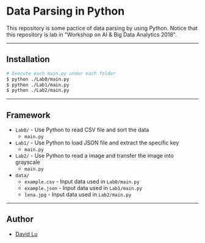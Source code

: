 # Data Parsing in Python

This repository is some pactice of data parsing by using Python. Notice that this repository is lab in "Workshop on AI & Big Data Analytics 2018".

---
## Installation 

```bash
# Execute each main.py under each folder
$ python ./Lab0/main.py
$ python ./Lab1/main.py
$ python ./Lab2/main.py
```

---
## Framework

* `Lab0/` - Use Python to read CSV file and sort the data
    * `main.py`
* `Lab1/` - Use Python to load JSON file and extract the specific key
    * `main.py`
* `Lab2/` - Use Python to read a image and transfer the image into grayscale
    * `main.py`
* `data/`
    * `example.csv` - Input data used in `Lab0/main.py`
    * `example.json` - Input data used in `Lab1/main.py`
    * `lena.jpg` - Input data used in `Lab2/main.py` 

---
## Author

* [David Lu]()